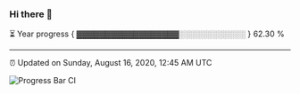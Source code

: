 ### Hi there 👋

⏳ Year progress { ▓▓▓▓▓▓▓▓▓▓▓▓▓▓▓▓▓▓░░░░░░░░░░░░ } 62.30 %

---

⏰ Updated on Sunday, August 16, 2020, 12:45 AM UTC

![Progress Bar CI](https://github.com/arthurbuhl/arthurbuhl/workflows/Progress%20Bar%20CI/badge.svg)
